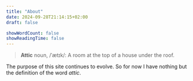```yaml
---
title: "About"
date: 2024-09-28T21:14:15+02:00
draft: false

showWordCount: false
showReadingTime: false
---
```


> **Attic** noun, /ˈætɪk/: A room at the top of a house under the roof.

The purpose of this site continues to evolve. So for now I have nothing
but the definition of the word _attic_.
